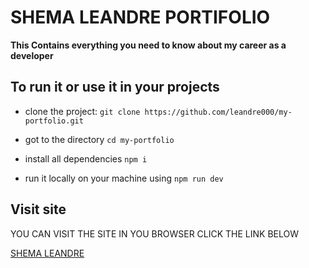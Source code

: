 # SHEMA LEANDRE PORTIFOLIO

**This Contains everything you need to know about my career as a developer**

## To run it or use it in your projects

* clone the project: ` git clone https://github.com/leandre000/my-portfolio.git `

* got to the directory ` cd my-portfolio `

* install all dependencies `npm i`

* run it locally on your machine using  ` npm run dev `

## Visit site

YOU CAN VISIT THE SITE IN YOU BROWSER CLICK THE LINK BELOW

<a href="shemaleandre.vercel.app">SHEMA LEANDRE</a>